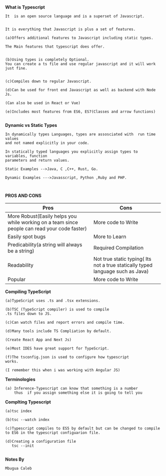**What is Typescript**

```
It  is an open source language and is a superset of Javascript.


It is everything that Javascript is plus a set of features.

(a)Offers additional features to Javascript including static types.

The Main features that typescript does offer.


(b)Using types is completely Optional.
You can create a ts file and use regular javascript and it will work
just fine.


(c)Compiles down to regular Javascript.

(d)Can be used for front end Javascript as well as backend with Node Js.

(Can also be used in React or Vue)

(e)Includes most features from ES6, ES7(Classes and arrow functions)


```

**Dynamic vs Static Types**

```
In dynamically types Languages, types are assosciated with  run time values
and not named explicitly in your code.

In statically typed languages you explicitly assign types to variables, function
parameters and return values.

Static Examples -->Java, C ,C++, Rust, Go.

Dynamic Examples --->Javasscript, Python ,Ruby and PHP.



```

**PROS AND CONS**

| Pros                                                                                         | Cons                                                                           |
| -------------------------------------------------------------------------------------------- | ------------------------------------------------------------------------------ |
| More Robust(Easily helps you while working on a team since people can read your code faster) | More code to Write                                                             |
| Easily spot bugs                                                                             | More to Learn                                                                  |
| Predicability(a string will always be a string)                                              | Required Compilation                                                           |
| Readability                                                                                  | Not true static typing( Its not a true statically typed language such as Java) |
| Popular                                                                                      | More code to Write                                                             |

**Compiling TypeScript**

```
(a)TypeScript uses .ts and .tsx extensions.

(b)TSC (TypeScript compiler) is used to compile
.ts files down to JS.

(c)Can watch files and report errors and compile time.

(d)Many tools include TS Compliation by default.

(Create React App and Next Js)

(e)Most IDES have great support for TypeScript.

(f)The tsconfig.json is used to configure how typescript
works.

(I remember this when i was working with Angular JS)
```

**Terminologies**

```
(a) Inference-Typescript can know that something is a number
    thus  if you assign something else it is going to tell you

```

**Complting Typescript**

```
(a)tsc index

(b)tsc --watch index

(c)Typescript compiles to ES5 by default but can be changed to compile to ES6 in the typescript configuarion file.

(d)Creating a configuration file
   tsc --init


```

**Notes By**

```
Mbugua Caleb

```
